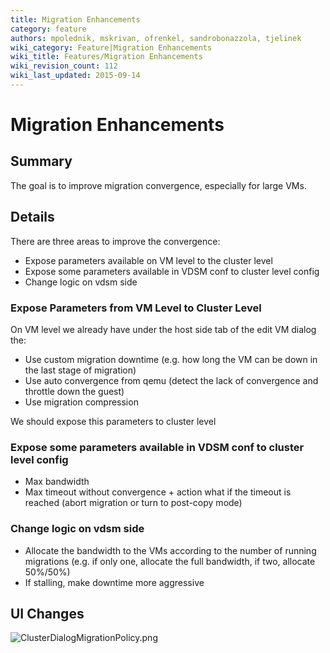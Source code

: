 ```yaml
---
title: Migration Enhancements
category: feature
authors: mpolednik, mskrivan, ofrenkel, sandrobonazzola, tjelinek
wiki_category: Feature|Migration Enhancements
wiki_title: Features/Migration Enhancements
wiki_revision_count: 112
wiki_last_updated: 2015-09-14
---
```


# Migration Enhancements

## Summary

The goal is to improve migration convergence, especially for large VMs.

## Details

There are three areas to improve the convergence:

*   Expose parameters available on VM level to the cluster level
*   Expose some parameters available in VDSM conf to cluster level config
*   Change logic on vdsm side

### Expose Parameters from VM Level to Cluster Level

On VM level we already have under the host side tab of the edit VM dialog the:

*   Use custom migration downtime (e.g. how long the VM can be down in the last stage of migration)
*   Use auto convergence from qemu (detect the lack of convergence and throttle down the guest)
*   Use migration compression

We should expose this parameters to cluster level

### Expose some parameters available in VDSM conf to cluster level config

*   Max bandwidth
*   Max timeout without convergence + action what if the timeout is reached (abort migration or turn to post-copy mode)

### Change logic on vdsm side

*   Allocate the bandwidth to the VMs according to the number of running migrations (e.g. if only one, allocate the full bandwidth, if two, allocate 50%/50%)
*   If stalling, make downtime more aggressive

## UI Changes

![](ClusterDialogMigrationPolicy.png "ClusterDialogMigrationPolicy.png")
